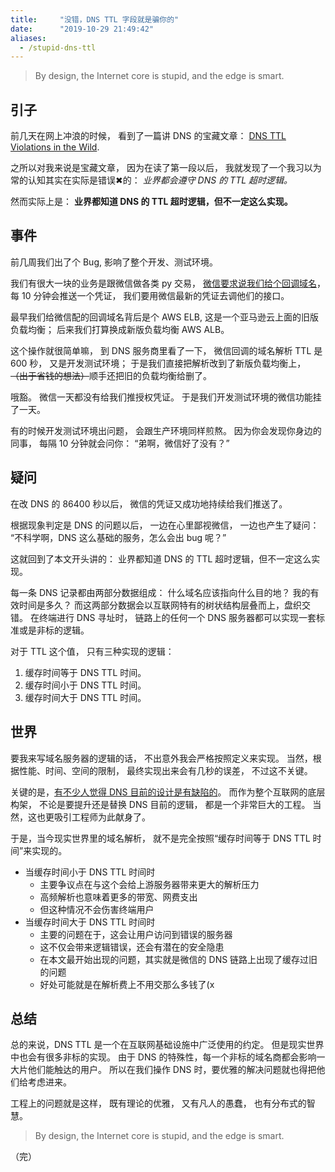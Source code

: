 ```yaml
---
title:     "没错，DNS TTL 字段就是骗你的"
date:      "2019-10-29 21:49:42"
aliases:
  - /stupid-dns-ttl
---
```


> By design,
> the Internet core is stupid,
> and the edge is smart.

<!--more-->

## 引子

前几天在网上冲浪的时候，
看到了一篇讲 DNS 的宝藏文章：
[DNS TTL Violations in the Wild][dns-ttl-violation].

之所以对我来说是宝藏文章，
因为在读了第一段以后，
我就发现了一个我习以为常的认知其实在实际是错误✖的：
*业界都会遵守 DNS 的 TTL 超时逻辑。*

然而实际上是：
**业界都知道 DNS 的 TTL 超时逻辑，但不一定这么实现。**


## 事件

前几周我们出了个 Bug,
影响了整个开发、测试环境。

我们有很大一块的业务是跟微信做各类 py 交易，
[微信要求说我们给个回调域名][component-verify-ticket]，
每 10 分钟会推送一个凭证，
我们要用微信最新的凭证去调他们的接口。

最早我们给微信配的回调域名背后是个 AWS ELB,
这是一个亚马逊云上面的旧版负载均衡；
后来我们打算换成新版负载均衡 AWS ALB。

这个操作就很简单嘛，
到 DNS 服务商里看了一下，
微信回调的域名解析 TTL 是 600 秒，
又是开发测试环境；
于是我们直接把解析改到了新版负载均衡上，
~~（出于省钱的想法）~~顺手还把旧的负载均衡给删了。

哦豁。
微信一天都没有给我们推授权凭证。
于是我们开发测试环境的微信功能挂了一天。

有的时候开发测试环境出问题，
会跟生产环境同样煎熬。
因为你会发现你身边的同事，
每隔 10 分钟就会问你：
“弟啊，微信好了没有？”


## 疑问

在改 DNS 的 86400 秒以后，
微信的凭证又成功地持续给我们推送了。

根据现象判定是 DNS 的问题以后，
一边在心里鄙视微信，
一边也产生了疑问：
“不科学啊，DNS 这么基础的服务，怎么会出 bug 呢？”

这就回到了本文开头讲的：
业界都知道 DNS 的 TTL 超时逻辑，但不一定这么实现。

每一条 DNS 记录都由两部分数据组成：
什么域名应该指向什么目的地？
我的有效时间是多久？
而这两部分数据会以互联网特有的树状结构层叠而上，盘织交错。
在终端进行 DNS 寻址时，
链路上的任何一个 DNS 服务器都可以实现一套标准或是非标的逻辑。

对于 TTL 这个值，
只有三种实现的逻辑：

1. 缓存时间等于 DNS TTL 时间。
2. 缓存时间小于 DNS TTL 时间。
3. 缓存时间大于 DNS TTL 时间。


## 世界

要我来写域名服务器的逻辑的话，
不出意外我会严格按照定义来实现。
当然，根据性能、时间、空间的限制，
最终实现出来会有几秒的误差，
不过这不关键。

关键的是，[有不少人觉得 DNS 目前的设计是有缺陷的][state-manage]。
而作为整个互联网的底层构架，
不论是要提升还是替换 DNS 目前的逻辑，
都是一个非常巨大的工程。
当然，这也更吸引工程师为此献身了。

于是，当今现实世界里的域名解析，
就不是完全按照“缓存时间等于 DNS TTL 时间”来实现的。

- 当缓存时间小于 DNS TTL 时间时
  - 主要争议点在与这个会给上游服务器带来更大的解析压力
  - 高频解析也意味着更多的带宽、网费支出
  - 但这种情况不会伤害终端用户
- 当缓存时间大于 DNS TTL 时间时
  - 主要的问题在于，这会让用户访问到错误的服务器
  - 这不仅会带来逻辑错误，还会有潜在的安全隐患
  - 在本文最开始出现的问题，其实就是微信的 DNS 链路上出现了缓存过旧的问题
  - 好处可能就是在解析费上不用交那么多钱了(x


## 总结

总的来说，DNS TTL 是一个在互联网基础设施中广泛使用的约定。
但是现实世界中也会有很多非标的实现。
由于 DNS 的特殊性，每一个非标的域名商都会影响一大片他们能触达的用户。
所以在我们操作 DNS 时，要优雅的解决问题就也得把他们给考虑进来。

工程上的问题就是这样，
既有理论的优雅，
又有凡人的愚蠢，
也有分布式的智慧。

> By design,
> the Internet core is stupid,
> and the edge is smart.

（完）

[dns-ttl-violation]: https://labs.ripe.net/Members/giovane_moura/dns-ttl-violations-in-the-wild-with-ripe-atlas-2
[component-verify-ticket]: https://developers.weixin.qq.com/doc/oplatform/Third-party_Platforms/Authorization_Process_Technical_Description.html
[state-manage]: https://mailarchive.ietf.org/arch/msg/dnsop/zRuuXkwmklMHFvl_Qqzn2N0SOGY/?qid=ff8e732c964b76fed3bbf333b89b111f
